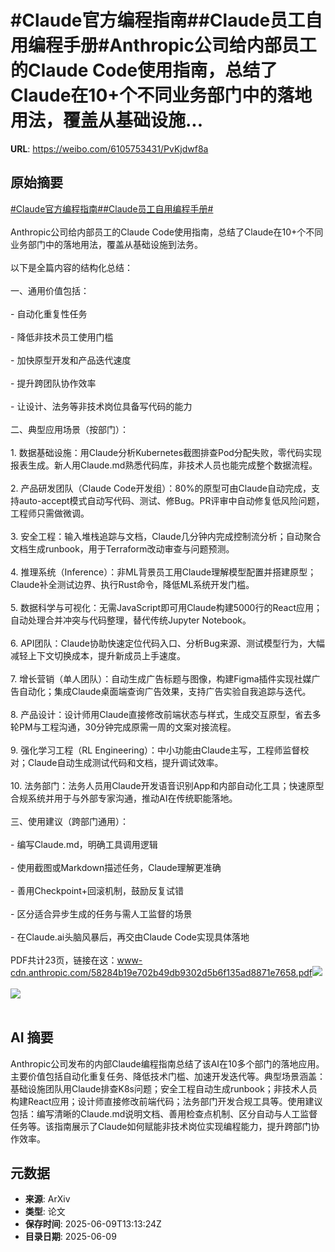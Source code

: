 # #Claude官方编程指南##Claude员工自用编程手册#Anthropic公司给内部员工的Claude Code使用指南，总结了Claude在10+个不同业务部门中的落地用法，覆盖从基础设施...

**URL**: https://weibo.com/6105753431/PvKjdwf8a

## 原始摘要

<a href="https://m.weibo.cn/search?containerid=231522type%3D1%26t%3D10%26q%3D%23Claude%E5%AE%98%E6%96%B9%E7%BC%96%E7%A8%8B%E6%8C%87%E5%8D%97%23&amp;extparam=%23Claude%E5%AE%98%E6%96%B9%E7%BC%96%E7%A8%8B%E6%8C%87%E5%8D%97%23" data-hide=""><span class="surl-text">#Claude官方编程指南#</span></a><a href="https://m.weibo.cn/search?containerid=231522type%3D1%26t%3D10%26q%3D%23Claude%E5%91%98%E5%B7%A5%E8%87%AA%E7%94%A8%E7%BC%96%E7%A8%8B%E6%89%8B%E5%86%8C%23&amp;extparam=%23Claude%E5%91%98%E5%B7%A5%E8%87%AA%E7%94%A8%E7%BC%96%E7%A8%8B%E6%89%8B%E5%86%8C%23" data-hide=""><span class="surl-text">#Claude员工自用编程手册#</span></a><br><br>Anthropic公司给内部员工的Claude Code使用指南，总结了Claude在10+个不同业务部门中的落地用法，覆盖从基础设施到法务。<br><br>以下是全篇内容的结构化总结：<br><br>一、通用价值包括：<br><br>- 自动化重复性任务<br>    <br>- 降低非技术员工使用门槛<br>    <br>- 加快原型开发和产品迭代速度<br>    <br>- 提升跨团队协作效率<br>    <br>- 让设计、法务等非技术岗位具备写代码的能力<br>    <br>二、典型应用场景（按部门）：<br><br>1. 数据基础设施：用Claude分析Kubernetes截图排查Pod分配失败，零代码实现报表生成。新人用Claude.md熟悉代码库，非技术人员也能完成整个数据流程。<br>    <br>2. 产品研发团队（Claude Code开发组）：80%的原型可由Claude自动完成，支持auto-accept模式自动写代码、测试、修Bug。PR评审中自动修复低风险问题，工程师只需做微调。<br>    <br>3. 安全工程：输入堆栈追踪与文档，Claude几分钟内完成控制流分析；自动聚合文档生成runbook，用于Terraform改动审查与问题预测。<br>    <br>4. 推理系统（Inference）：非ML背景员工用Claude理解模型配置并搭建原型；Claude补全测试边界、执行Rust命令，降低ML系统开发门槛。<br>    <br>5. 数据科学与可视化：无需JavaScript即可用Claude构建5000行的React应用；自动处理合并冲突与代码整理，替代传统Jupyter Notebook。<br>    <br>6. API团队：Claude协助快速定位代码入口、分析Bug来源、测试模型行为，大幅减轻上下文切换成本，提升新成员上手速度。<br>    <br>7. 增长营销（单人团队）：自动生成广告标题与图像，构建Figma插件实现社媒广告自动化；集成Claude桌面端查询广告效果，支持广告实验自我追踪与迭代。<br>    <br>8. 产品设计：设计师用Claude直接修改前端状态与样式，生成交互原型，省去多轮PM与工程沟通，30分钟完成原需一周的文案对接流程。<br>    <br>9. 强化学习工程（RL Engineering）：中小功能由Claude主写，工程师监督校对；Claude自动生成测试代码和文档，提升调试效率。<br>    <br>10. 法务部门：法务人员用Claude开发语音识别App和内部自动化工具；快速原型合规系统并用于与外部专家沟通，推动AI在传统职能落地。<br>    <br>三、使用建议（跨部门通用）：<br><br>- 编写Claude.md，明确工具调用逻辑<br>    <br>- 使用截图或Markdown描述任务，Claude理解更准确<br>    <br>- 善用Checkpoint+回滚机制，鼓励反复试错<br>    <br>- 区分适合异步生成的任务与需人工监督的场景<br>    <br>- 在Claude.ai头脑风暴后，再交由Claude Code实现具体落地<br>    <br>PDF共计23页，链接在这：www-cdn.anthropic.com/58284b19e702b49db9302d5b6f135ad8871e7658.pdf<img style="" src="https://tvax3.sinaimg.cn/large/006Fd7o3gy1i295nb7kvej318019o0yt.jpg" referrerpolicy="no-referrer"><br><br><img style="" src="https://tvax1.sinaimg.cn/large/006Fd7o3gy1i295nou0ygj3180194jvx.jpg" referrerpolicy="no-referrer"><br><br>

## AI 摘要

Anthropic公司发布的内部Claude编程指南总结了该AI在10多个部门的落地应用。主要价值包括自动化重复任务、降低技术门槛、加速开发迭代等。典型场景涵盖：基础设施团队用Claude排查K8s问题；安全工程自动生成runbook；非技术人员构建React应用；设计师直接修改前端代码；法务部门开发合规工具等。使用建议包括：编写清晰的Claude.md说明文档、善用检查点机制、区分自动与人工监督任务等。该指南展示了Claude如何赋能非技术岗位实现编程能力，提升跨部门协作效率。

## 元数据

- **来源**: ArXiv
- **类型**: 论文
- **保存时间**: 2025-06-09T13:13:24Z
- **目录日期**: 2025-06-09
